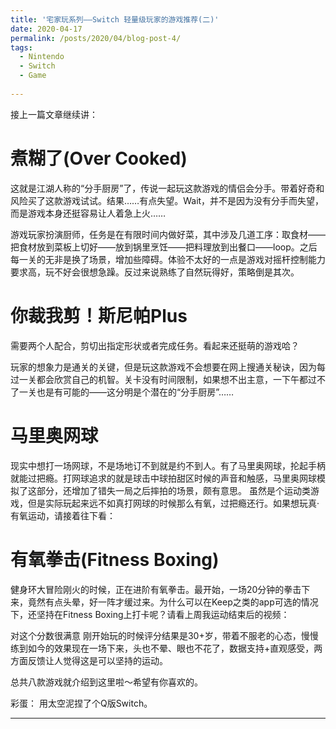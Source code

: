```yaml
---
title: '宅家玩系列——Switch 轻量级玩家的游戏推荐(二)'
date: 2020-04-17
permalink: /posts/2020/04/blog-post-4/
tags:
  - Nintendo
  - Switch
  - Game
  
---
```




接上一篇文章继续讲：


煮糊了(Over Cooked)
======

这就是江湖人称的“分手厨房”了，传说一起玩这款游戏的情侣会分手。带着好奇和风险买了这款游戏试试。结果……有点失望。Wait，并不是因为没有分手而失望，而是游戏本身还挺容易让人着急上火……

游戏玩家扮演厨师，任务是在有限时间内做好菜，其中涉及几道工序：取食材——把食材放到菜板上切好——放到锅里烹饪——把料理放到出餐口——loop。之后每一关的无非是换了场景，增加些障碍。体验不太好的一点是游戏对摇杆控制能力要求高，玩不好会很想急躁。反过来说熟练了自然玩得好，策略倒是其次。


你裁我剪！斯尼帕Plus
======

需要两个人配合，剪切出指定形状或者完成任务。看起来还挺萌的游戏哈？

玩家的想象力是通关的关键，但是玩这款游戏不会想要在网上搜通关秘诀，因为每过一关都会欣赏自己的机智。关卡没有时间限制，如果想不出主意，一下午都过不了一关也是有可能的——这分明是个潜在的“分手厨房”……


马里奥网球
======

现实中想打一场网球，不是场地订不到就是约不到人。有了马里奥网球，抡起手柄就能过把瘾。打网球追求的就是球击中球拍甜区时候的声音和触感，马里奥网球模拟了这部分，还增加了错失一局之后摔拍的场景，颇有意思。
虽然是个运动类游戏，但是实际玩起来远不如真打网球的时候那么有氧，过把瘾还行。如果想玩真·有氧运动，请接着往下看：


有氧拳击(Fitness Boxing)
======

健身环大冒险刚火的时候，正在进阶有氧拳击。最开始，一场20分钟的拳击下来，竟然有点头晕，好一阵才缓过来。为什么可以在Keep之类的app可选的情况下，还坚持在Fitness Boxing上打卡呢？请看上周我运动结束后的视频：

对这个分数很满意
刚开始玩的时候评分结果是30+岁，带着不服老的心态，慢慢练到如今的效果现在一场下来，头也不晕、眼也不花了，数据支持+直观感受，两方面反馈让人觉得这是可以坚持的运动。


总共八款游戏就介绍到这里啦～希望有你喜欢的。

彩蛋：
用太空泥捏了个Q版Switch。




------